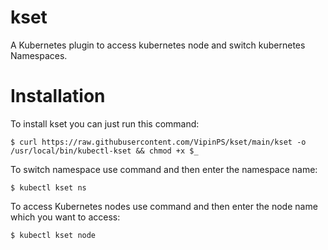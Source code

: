 # kset
A Kubernetes plugin to access kubernetes node and switch kubernetes Namespaces.

# Installation

To install kset you can just run this command:
```
$ curl https://raw.githubusercontent.com/VipinPS/kset/main/kset -o /usr/local/bin/kubectl-kset && chmod +x $_
```
To switch namespace use command and then enter the namespace name:
```
$ kubectl kset ns
```
To access Kubernetes nodes use command and then enter the node name which you want to access:
```
$ kubectl kset node 
```
